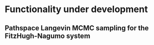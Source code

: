 # Functionality under development

## Pathspace Langevin MCMC sampling for the FitzHugh-Nagumo system

<!-- ```@docs
fhn_pathspace_sampling
FitzHughNagumoSPDE
``` -->